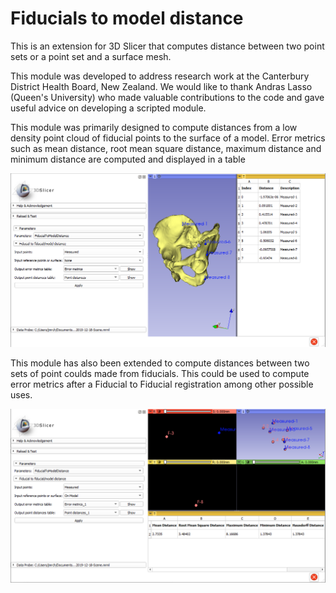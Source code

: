 # Fiducials to model distance

This is an extension for 3D Slicer that computes distance between two point sets or a point set and a surface mesh.

This module was developed to address research work at the Canterbury District Health Board, New Zealand. We would like to thank 
Andras Lasso (Queen's University) who made valuable contributions to the code and gave useful advice on developing a scripted module.

This module was primarily designed to compute distances from a low density point cloud of fiducial points to the surface of a model. 
Error metrics such as mean distance, root mean square distance, maximum distance and minimum distance are computed and displayed in a table

![Screenshot1](/Screenshots/ScreenShot1.PNG)

This module has also been extended to compute distances between two sets of point coulds made from fiducials. This could be used to compute error metrics after a Fiducial to Fiducial registration among other possible uses.

![Screenshot2](/Screenshots/ScreenShot2.PNG)
